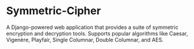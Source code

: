 # Symmetric-Cipher
A Django-powered web application that provides a suite of symmetric encryption and decryption tools. Supports popular algorithms like Caesar, Vigenère, Playfair, Single Columnar, Double Columnar, and AES.
